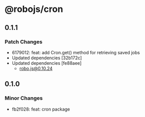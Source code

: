 # @robojs/cron

## 0.1.1

### Patch Changes

- 6179012: feat: add Cron.get() method for retrieving saved jobs
- Updated dependencies [32b172c]
- Updated dependencies [fe88aee]
  - robo.js@0.10.24

## 0.1.0

### Minor Changes

- fb2f028: feat: cron package
